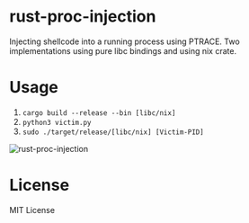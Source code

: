 # rust-proc-injection
Injecting shellcode into a running process using PTRACE. Two implementations using pure libc bindings and using nix crate.

# Usage
1. `cargo build --release --bin [libc/nix]`
2. `python3 victim.py`
3. `sudo ./target/release/[libc/nix] [Victim-PID]`

![rust-proc-injection](https://user-images.githubusercontent.com/45213563/234577780-103bdc46-e450-4161-b8b2-edc7f569a943.png)

# License
MIT License
